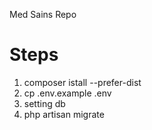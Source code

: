 Med Sains Repo

Steps
=====

1. composer istall --prefer-dist
2. cp .env.example .env
3. setting db
4. php artisan migrate

